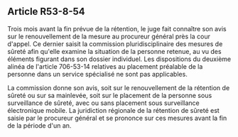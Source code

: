 Article R53-8-54
----
Trois mois avant la fin prévue de la rétention, le juge fait connaître son avis
sur le renouvellement de la mesure au procureur général près la cour d'appel. Ce
dernier saisit la commission pluridisciplinaire des mesures de sûreté afin
qu'elle examine la situation de la personne retenue, au vu des éléments figurant
dans son dossier individuel. Les dispositions du deuxième alinéa de l'article
706-53-14 relatives au placement préalable de la personne dans un service
spécialisé ne sont pas applicables.

La commission donne son avis, soit sur le renouvellement de la rétention de
sûreté ou sur sa mainlevée, soit sur le placement de la personne sous
surveillance de sûreté, avec ou sans placement sous surveillance électronique
mobile. La juridiction régionale de la rétention de sûreté est saisie par le
procureur général et se prononce sur ces mesures avant la fin de la période d'un
an.

